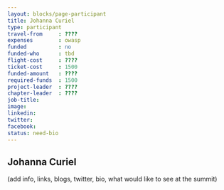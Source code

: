```yaml
---
layout: blocks/page-participant
title: Johanna Curiel
type: participant
travel-from     : ????
expenses        : owasp
funded          : no
funded-who      : tbd
flight-cost     : ????
ticket-cost     : 1500
funded-amount   : ????
required-funds  : 1500
project-leader  : ????
chapter-leader  : ????
job-title:
image: 
linkedin:
twitter:
facebook:
status: need-bio
---
```


## Johanna Curiel

(add info, links, blogs, twitter, bio, what would like to see at the summit)